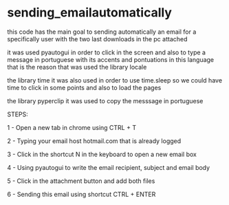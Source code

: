 # sending_emailautomatically
  this code has the main goal to sending automatically an email for a specifically  user with the two last downloads in the pc attached 
  
  it was used pyautogui in order to click in the screen and also to type a message in portuguese with its accents and pontuations in this language that is the reason that was used the library locale
  
  the library time it was also used in order to use time.sleep so we could have time to click in some points and also to load the pages
  
  the library pyperclip it was used to copy the messsage in portuguese 

 STEPS:
 
 1 - Open a new tab in chrome using CTRL + T
 
 2 - Typing your email host hotmail.com that is already logged
 
 3 - Click in the shortcut N in the keyboard to open a new email box
 
 4 - Using pyautogui to write the email recipient, subject and email body
 
 5 - Click in the attachment button and add both files
 
 6 - Sending this email using shortcut CTRL + ENTER
